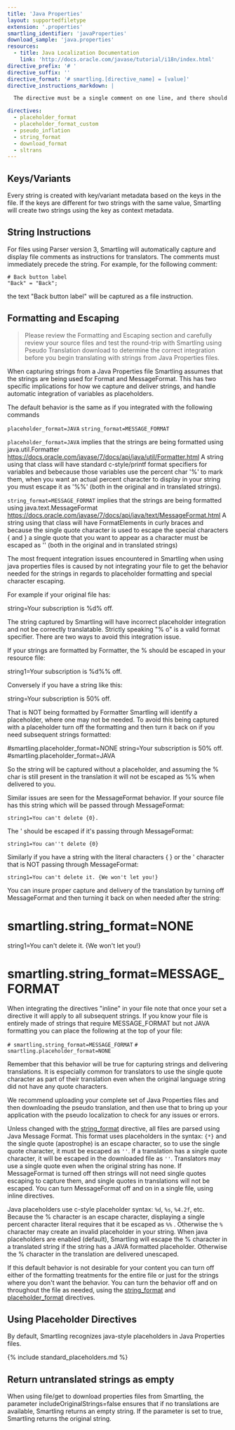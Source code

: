 ```yaml
---
title: 'Java Properties'
layout: supportedfiletype
extension: '.properties'
smartling_identifier: 'javaProperties'
download_sample: 'java.properties'
resources: 
  - title: Java Localization Documentation
    link: 'http://docs.oracle.com/javase/tutorial/i18n/index.html'
directive_prefix: '# '
directive_suffix: ''
directive_format: '# smartling.[directive_name] = [value]'
directive_instructions_markdown: |

  The directive must be a single comment on one line, and there should not be any inline trailing symbols after the directive.  Directives apply to all strings that follow them. Directives can be changed throughout the file.

directives:
  - placeholder_format
  - placeholder_format_custom
  - pseudo_inflation
  - string_format
  - download_format
  - sltrans
---
```


## Keys/Variants

Every string is created with key/variant metadata based on the keys in the file. If the keys are different for two strings with the same value, Smartling will create two strings using the key as context metadata.

## String Instructions

For files using Parser version 3, Smartling will automatically capture and display file comments as instructions for translators. The comments must immediately precede the string. For example, for the following comment:

~~~
# Back button label
"Back" = "Back";
~~~

the text "Back button label" will be captured as a file instruction.

## Formatting and Escaping

> Please review the Formatting and Escaping section and carefully review your source files and test the round-trip with Smartling using Pseudo Translation download to determine the correct integration before you begin translating with strings from Java Properties files.

When capturing strings from a Java Properties file Smartling assumes that the strings are being used for Format and MessageFormat.  This has two specific implications for how we capture and deliver strings, and handle automatic integration of variables as placeholders.

The default behavior is the same as if you integrated with the following commands

`placeholder_format=JAVA`
`string_format=MESSAGE_FORMAT`


`placeholder_format=JAVA` implies that the strings are being formatted using java.util.Formatter https://docs.oracle.com/javase/7/docs/api/java/util/Formatter.html   A string using that class will have standard c-style/printf format specifiers for variables and bebecause those variables use the percent char '%' to mark them, when you want an actual percent character to display in your string you must escape it as '%%' (both in the original and in translated strings).  

`string_format=MESSAGE_FORMAT` implies that the strings are being formatted using java.text.MessageFormat https://docs.oracle.com/javase/7/docs/api/java/text/MessageFormat.html  A string using that class will have FormatElements in curly braces and because the single quote character is used to escape the special characters { and } a single quote that you want to appear as a character must be escaped as '' (both in the original and in translated strings)


The most frequent integration issues encountered in Smartling when using java properties files is caused by not integrating your file to get the behavior needed for the strings in regards to placeholder formatting and special character escaping.

For example if your original file has:

string=Your subscription is %d% off.  

The string captured by Smartling will have incorrect placeholder integration and not be correctly translatable. Strictly speaking "% o" is a valid format specifier.  There are two ways to avoid this integration issue.  

If your strings are formatted by Formatter, the % should be escaped in your resource file:

string1=Your subscription is %d%% off.  

Conversely if you have a string like this:

string=Your subscription is 50% off.

That is NOT being formatted by Formatter Smartling will identify a placeholder, where one may not be needed.
To avoid this being captured with a placeholder turn off the formatting and then turn it back on if you need subsequent strings formatted:

#smartling.placeholder_format=NONE
string=Your subscription is 50% off.
#smartling.placeholder_format=JAVA

So the string will be captured without a placeholder, and assuming the % char is still present in the translation it will not be escaped as %% when delivered to you.

Similar issues are seen for the MessageFormat behavior.  If your source file has this string which will be passed through MessageFormat:

`string1=You can't delete {0}.`

The ' should be escaped if it's passing through MessageFormat:

`string1=You can''t delete {0}`

Similarly if you have a string with the literal characters { } or the ' character that is NOT passing through MessageFormat:

`string1=You can't delete it. {We won't let you!}`

You can insure proper capture and delivery of the translation by turning off MessageFormat and then turning it back on when needed after the string:

# smartling.string_format=NONE
string1=You can't delete it. {We won't let you!}
# smartling.string_format=MESSAGE_FORMAT

When integrating the directives "inline" in your file note that once your set a directive it will apply to all subsequent strings.  If you know your file is entirely made of strings that require MESSAGE_FORMAT but not JAVA formatting you can place the following at the top of your file:

`# smartling.string_format=MESSAGE_FORMAT`
`# smartling.placeholder_format=NONE`


Remember that this behavior will be true for capturing strings and delivering translations.  It is especially common for translators to use the single quote character as part of their translation even when the original language string did not have any quote characters.  

We recommend uploading your complete set of Java Properties files and then downloading the pseudo translation, and then use that to bring up your application with the pseudo localization to check for any issues or errors.


Unless changed with the [string_format](#string_format) directive, all files are parsed using Java Message Format. This format uses placeholders in the syntax: `{*}` and the single quote (apostrophe) is an escape character, so to use the single quote character, it must be escaped as `''`. If a translation has a single quote character, it will be escaped in the downloaded file as `''`. Translators may use a single quote even when the original string has none. If MessageFormat is turned off then strings will not need single quotes escaping to capture them, and single quotes in translations will not be escaped. You can turn MessageFormat off and on in a single file, using inline directives.

Java placeholders use c-style placeholder syntax: `%d`, `%s`, `%4.2f`, etc. Because the % character is an escape character, displaying a single percent character literal requires that it be escaped as `%%` . Otherwise the `%` character may create an invalid placeholder in your string. When java placeholders are enabled (default), Smartling will escape the % character in a translated string if the string has a JAVA formatted placeholder. Otherwise the % character in the translation are delivered unescaped.

If this default behavior is not desirable for your content you can turn off either of the formatting treatments for the entire file or just for the strings where you don't want the behavior. You can turn the behavior off and on throughout the file as needed, using the [string_format](#string_format) and [placeholder_format](#placeholder_format) directives.

## Using Placeholder Directives

By default, Smartling recognizes java-style placeholders in Java Properties files.

{% include standard_placeholders.md %} 

## Return untranslated strings as empty

When using file/get to download properties files from Smartling, the parameter includeOriginalStrings=false ensures that if no translations are available, Smartling returns an empty string. If the parameter is set to true, Smartling returns the original string.